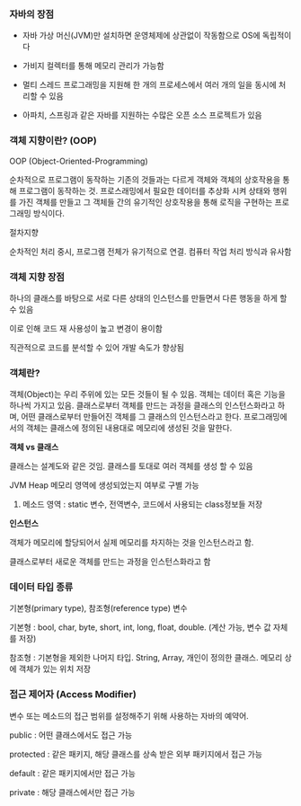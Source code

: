 ### 자바의 장점

- 자바 가상 머신(JVM)만 설치하면 운영체제에 상관없이 작동함으로 OS에 독립적이다

- 가비지 컬렉터를 통해 메모리 관리가 가능함
- 멀티 스레드 프로그래밍을 지원해 한 개의 프로세스에서 여러 개의 일을 동시에 처리할 수 있음
- 아파치, 스프링과 같은 자바를 지원하는 수많은 오픈 소스 프로젝트가 있음

### 객체 지향이란? (OOP)

OOP (Object-Oriented-Programming)

순차적으로 프로그램이 동작하는 기존의 것들과는 다르게 객체와 객체의 상호작용을 통해 프로그램이 동작하는 것. 프로스래밍에서 필요한 데이터를 추상화 시켜 상태와 행위를 가진 객체를 만들고 그 객체들 간의 유기적인 상호작용을 통해 로직을 구현하는 프로그래밍 방식이다.

절차지향

순차적인 처리 중시, 프로그램 전체가 유기적으로 연결. 컴퓨터 작업 처리 방식과 유사함

### 객체 지향 장점

하나의 클래스를 바탕으로 서로 다른 상태의 인스턴스를 만들면서 다른 행동을 하게 할 수 있음

이로 인해 코드 재 사용성이 높고 변경이 용이함

직관적으로 코드를 분석할 수 있어 개발 속도가 향상됨

### 객체란?

객체(Object)는 우리 주위에 있는 모든 것들이 될 수 있음. 객체는 데이터 혹은 기능을 하나씩 가지고 있음. 클래스로부터 객체를 만드는 과정을 클래스의 인스턴스화라고 하며, 어떤 클래스로부터 만들어진 객체를 그 클래스의 인스턴스라고 한다. 프로그래밍에서의 객체는 클래스에 정의된 내용대로 메모리에 생성된 것을 말한다.

**객체 vs 클래스**

클래스는 설계도와 같은 것임. 클래스를 토대로 여러 객체를 생성 할 수 있음

JVM Heap 메모리 영역에 생성되었는지 여부로 구별 가능

1. 메소드 영역 : static 변수, 전역변수, 코드에서 사용되는 class정보들 저장

**인스턴스**

객체가 메모리에 할당되어서 실제 메모리를 차지하는 것을 인스턴스라고 함.

클래스로부터 새로운 객체를 만드는 과정을 인스턴스화라고 함

### 데이터 타입 종류

기본형(primary type), 참조형(reference type) 변수

기본형 : bool, char, byte, short, int, long, float, double. (계산 가능, 변수 값 자체를 저장)

참조형 : 기본형을 제외한 나머지 타입. String, Array, 개인이 정의한 클래스. 메모리 상에 객체가 있는 위치 저장

### 접근 제어자 (Access Modifier)

변수 또는 메소드의 접근 범위를 설정해주기 위해 사용하는 자바의 예약어.

public : 어떤 클래스에서도 접근 가능

protected : 같은 패키지, 해당 클래스를 상속 받은 외부 패키지에서 접근 가능

default : 같은 패키지에서만 접근 가능

private : 해당 클래스에서만 접근 가능
